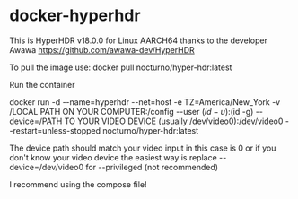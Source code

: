 # docker-hyperhdr

This is HyperHDR v18.0.0 for Linux AARCH64 thanks to the developer Awawa https://github.com/awawa-dev/HyperHDR

To pull the image use: docker pull nocturno/hyper-hdr:latest

Run the container

docker run -d --name=hyperhdr --net=host -e TZ=America/New_York -v /LOCAL PATH ON YOUR COMPUTER:/config --user $(id -u):$(id -g) --device=/PATH TO YOUR VIDEO DEVICE (usually /dev/video0):/dev/video0 --restart=unless-stopped nocturno/hyper-hdr:latest

The device path should match your video input in this case is 0 or if you don't know your video device the easiest way is replace --device=/dev/video0 for --privileged (not recommended)

I recommend using the compose file!
